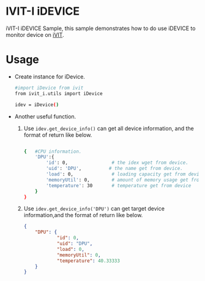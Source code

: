 # IVIT-I iDEVICE 
iVIT-I iDEVICE Sample, this sample demonstrates how to do use iDEVICE to monitor device on [iVIT](../../README.md).

# Usage
* Create instance for iDevice.
    ```bash
    #import iDevice from ivit
    from ivit_i.utils import iDevice 

    idev = iDevice()

    ```
* Another useful function.  
    1. Use `idev.get_device_info()` can get all device information, and the format of return like below.  

    

        ```bash

        {   #CPU information.
            'DPU':{
                'id': 0,                # the idex wget from device. 
                'uid': 'DPU',          # the name get from device. 
                'load': 0,              # loading capacity get from device. 
                'memoryUtil': 0,        # amount of memory usage get from device. 
                'temperature': 30       # temperature get from device
            }
        }
        ```
    2. Use `idev.get_device_info('DPU')` can get target device information,and the format of return like below.

        ```json
        {
            "DPU": {
                    "id": 0, 
                    "uid": "DPU", 
                    "load": 0, 
                    "memoryUtil": 0, 
                    "temperature": 40.33333
            }
        }
        ```
    